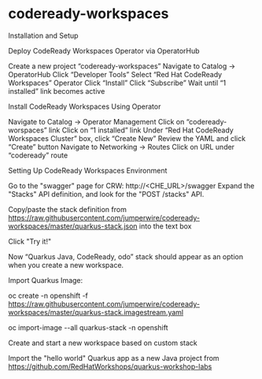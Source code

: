 # codeready-workspaces

Installation and Setup

Deploy CodeReady Workspaces Operator via OperatorHub

Create a new project “codeready-workspaces”
Navigate to Catalog -> OperatorHub
Click “Developer Tools”
Select “Red Hat CodeReady Workspaces” Operator
Click “Install”
Click “Subscribe”
Wait until “1 installed” link becomes active



Install CodeReady Workspaces Using Operator

Navigate to Catalog -> Operator Management
Click on “codeready-worspaces” link
Click on “1 installed” link
Under “Red Hat CodeReady Workspaces Cluster” box, click “Create New”
Review the YAML and click “Create” button
Navigate to Networking -> Routes
Click on URL under “codeready” route


Setting Up CodeReady Workspaces Environment

Go to the "swagger" page for CRW: http://<CHE_URL>/swagger
Expand the "Stacks" API definition, and look for the "POST /stacks" API.

Copy/paste the stack definition from https://raw.githubusercontent.com/jumperwire/codeready-workspaces/master/quarkus-stack.json into the text box

Click "Try it!"

Now “Quarkus Java, CodeReady, odo” stack should appear as an option when you create a new workspace.

Import Quarkus Image:

oc create -n openshift -f https://raw.githubusercontent.com/jumperwire/codeready-workspaces/master/quarkus-stack.imagestream.yaml

oc import-image --all quarkus-stack -n openshift

Create and start a new workspace based on custom stack

Import the "hello world" Quarkus app as a new Java project from https://github.com/RedHatWorkshops/quarkus-workshop-labs
